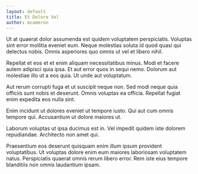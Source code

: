 ```yaml
---
layout: default
title: Et Dolore Vel
author: mcameron
---
```


Ut at quaerat dolor assumenda est quidem voluptatem perspiciatis. Voluptas sint error mollitia eveniet eum. Neque molestias soluta id quod quasi qui delectus nobis. Omnis asperiores quo omnis ut vel et libero nihil.

Repellat et eos et et enim aliquam necessitatibus minus. Modi et facere autem adipisci quia ipsa. Et aut error quos in sequi nemo. Dolorum aut molestiae illo ut a eos quia. Ut unde aut voluptatum.

Aut rerum corrupti fuga et ut suscipit neque non. Sed modi neque quia officiis sunt nobis et deserunt. Omnis voluptas ea officia. Repellat fugiat enim expedita eos nulla sint.

Enim incidunt ut dolores eveniet ut tempore iusto. Qui aut cum omnis tempore qui. Accusantium ut dolore maiores ut.

Laborum voluptas ut ipsa ducimus est in. Vel impedit quidem iste dolorem repudiandae. Architecto non amet qui.

Praesentium eos deserunt quisquam enim illum ipsum provident voluptatibus. Ut voluptas dolore enim eum maiores laboriosam voluptatem natus. Perspiciatis quaerat omnis rerum libero error. Rem iste eius tempore blanditiis non omnis laudantium ipsam.
